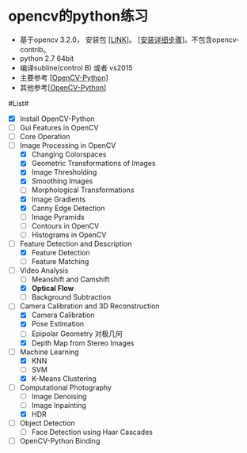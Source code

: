 # opencv的python练习 #

- 基于opencv 3.2.0， 安装包 [[LINK](https://sourceforge.net/projects/opencvlibrary/files/opencv-win/3.2.0/)]。 [[安装详细步骤](http://docs.opencv.org/master/d5/de5/tutorial_py_setup_in_windows.html)]。不包含opencv-contrib。
- python 2.7 64bit
- 编译subline(control B) 或者 vs2015
- 主要参考 [[OpenCV-Python](http://docs.opencv.org/3.2.0/d6/d00/tutorial_py_root.html)]
- 其他参考[[OpenCV-Python](https://opencv-python-tutroals.readthedocs.io/en/latest/#)]


#List#
- [x] Install OpenCV-Python
- [ ] Gui Features in OpenCV
- [ ] Core Operation
- [ ] Image Processing in OpenCV
	- [x] Changing Colorspaces
	- [x] Geometric Transformations of Images
	- [x] Image Thresholding
	- [x] Smoothing Images
	- [ ] Morphological Transformations
	- [x] Image Gradients
	- [x] Canny Edge Detection
	- [ ] Image Pyramids
	- [ ] Contours in OpenCV
 	- [ ] Histograms in OpenCV
- [ ] Feature Detection and Description
	- [x] Feature Detection
	- [ ] Feature Matching
- [ ] Video Analysis
	- [ ] Meanshift and Camshift
	- [x] **Optical Flow**
	- [ ] Background Subtraction
- [ ] Camera Calibration and 3D Reconstruction
	- [x] Camera Calibration
	- [x] Pose Estimation
	- [ ] Epipolar Geometry 对极几何
	- [x] Depth Map from Stereo Images
- [ ] Machine Learning
	- [x] KNN
	- [ ] SVM
	- [x] K-Means Clustering
- [ ] Computational Photography
	- [ ] Image Denoising
	- [ ] Image Inpainting
	- [x] HDR
- [ ] Object Detection
	- [ ] Face Detection using Haar Cascades
- [ ] OpenCV-Python Binding